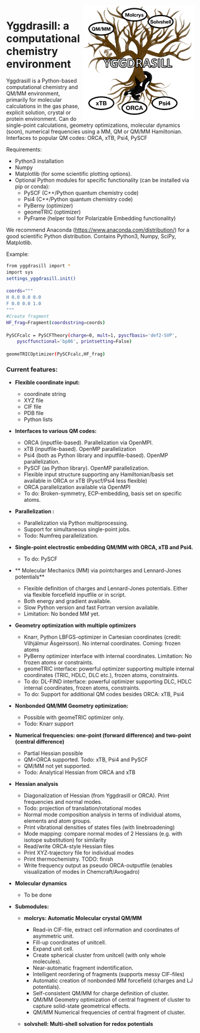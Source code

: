 
<img src="yggdrasill-logo-v02.png" alt="drawing" width="300" align="right"/>

 # Yggdrasill: a computational chemistry environment
Yggdrasill is a Python-based computational chemistry and QM/MM environment, primarily for molecular calculations
in the gas phase, explicit solution, crystal or protein environment. Can do single-point calculations,
geometry optimizations, molecular dynamics (soon), numerical frequencies using a MM, QM or QM/MM Hamiltonian.
Interfaces to popular QM codes: ORCA, xTB, Psi4, PySCF

Requirements:
- Python3 installation
- Numpy
- Matplotlib (for some scientific plotting options).
- Optional Python modules for specific functionality (can be installed via pip or conda):
    - PySCF (C++/Python quantum chemistry code)
    - Psi4 (C++/Python quantum chemistry code)
    - PyBerny (optimizer)
    - geomeTRIC (optimizer)
    - PyFrame (helper tool for Polarizable Embedding functionality)

We recommend Anaconda (https://www.anaconda.com/distribution/) for a good scientific Python distribution. 
Contains Python3, Numpy, SciPy, Matplotlib.

Example:
```sh
from yggdrasill import *
import sys
settings_yggdrasill.init()

coords="""
H 0.0 0.0 0.0
F 0.0 0.0 1.0
"""
#Create fragment
HF_frag=Fragment(coordsstring=coords)

PySCFcalc = PySCFTheory(charge=0, mult=1, pyscfbasis='def2-SVP', 
	pyscffunctional='bp86', printsetting=False)

geomeTRICOptimizer(PySCFcalc,HF_frag)
 ```

 ### Current features: 
- **Flexible coordinate input:**
    - coordinate string
    - XYZ file
    - CIF file
    - PDB file
    - Python lists
- **Interfaces to various QM codes:**
    - ORCA (inputfile-based). Parallelization via OpenMPI.
    - xTB (inputfile-based). OpenMP parallelization
    - Psi4 (both as Python library and inputfile-based). OpenMP parallelization.      
    - PySCF (as Python library). OpenMP parallelization.
    - Flexible input structure supporting any Hamiltonian/basis set available in ORCA or xTB (Pyscf/Psi4 less flexible)
    - ORCA parallelization available via OpenMPI
    - To do: Broken-symmetry, ECP-embedding, basis set on specific atoms.
- **Parallelization :**
    - Parallelization via Python multiprocessing.
    - Support for simultaneous single-point jobs.
    - Todo: Numfreq parallelization.
- **Single-point electrostic embedding QM/MM with ORCA, xTB and Psi4.**
    - To do: PySCF
- ** Molecular Mechanics (MM) via pointcharges and Lennard-Jones potentials**
    - Flexible definition of charges and Lennard-Jones potentials. Either via flexible forcefield inputfile or 
    in script.
    - Both energy and gradient available.
    - Slow Python version and fast Fortran version available.
    - Limitation: No bonded MM yet.
- **Geometry optimization with multiple optimizers**
     - Knarr, Python LBFGS-optimizer in Cartesian coordinates (credit: Vilhjálmur Ásgeirsson). 
     No internal coordinates. Coming: frozen atoms
     - PyBerny optimizer interface with internal coordinates. Limitation: No frozen atoms or constraints.
     - geomeTRIC interface: powerful optimizer supporting multiple internal coordinates 
     (TRIC, HDLC, DLC etc.), frozen atoms, constraints.
     - To do: DL-FIND interface: powerful optimizer supporting DLC, HDLC internal coordinates, frozen atoms, constraints.
     - To do: Support for additional QM codes besides ORCA: xTB, Psi4
- **Nonbonded QM/MM Geometry optimization:**
    - Possible with geomeTRIC optimizer only.
    - Todo: Knarr support
- **Numerical frequencies: one-point (forward difference) and two-point (central difference)**
     - Partial Hessian possible
     - QM=ORCA supported. Todo: xTB, Psi4 and PySCF
     - QM/MM not yet supported.
     - Todo: Analytical Hessian from ORCA and xTB
- **Hessian analysis**
  - Diagonalization of Hessian (from Yggdrasill or ORCA). Print frequencies and normal modes.
  - Todo: projection of translation/rotational modes
  - Normal mode composition analysis in terms of individual atoms, elements and atom groups.
  - Print vibrational densities of states files (with linebroadening)
  - Mode mapping: compare normal modes of 2 Hessians (e.g. with isotope substitution) for similarity
  - Read/write ORCA-style Hessian files
  - Print XYZ-trajectory file for individual modes
  - Print thermochemistry. TODO: finish
  - Write frequency output as pseudo ORCA-outputfile (enables visualization of modes in Chemcraft/Avogadro)
   
- **Molecular dynamics**
    - To be done
    
- **Submodules:**
    - **molcrys: Automatic Molecular crystal QM/MM**
      - Read-in CIF-file, extract cell information and coordinates of asymmetric unit.
      - Fill-up coordinates of unitcell.
      - Expand unit cell.
      - Create spherical cluster from unitcell (with only whole molecules).
      - Near-automatic fragment indentification.
      - Intelligent reordering of fragments (supports messy CIF-files)
      - Automatic creation of nonbonded MM forcefield (charges and LJ potentials).
      - Self-consistent QM/MM for charge definition of cluster.
      - QM/MM Geometry optimization of central fragment of cluster to capture solid-state geometrical effects.
      - QM/MM Numerical frequencies of central fragment of cluster.
      
    - **solvshell: Multi-shell solvation for redox potentials**
    
